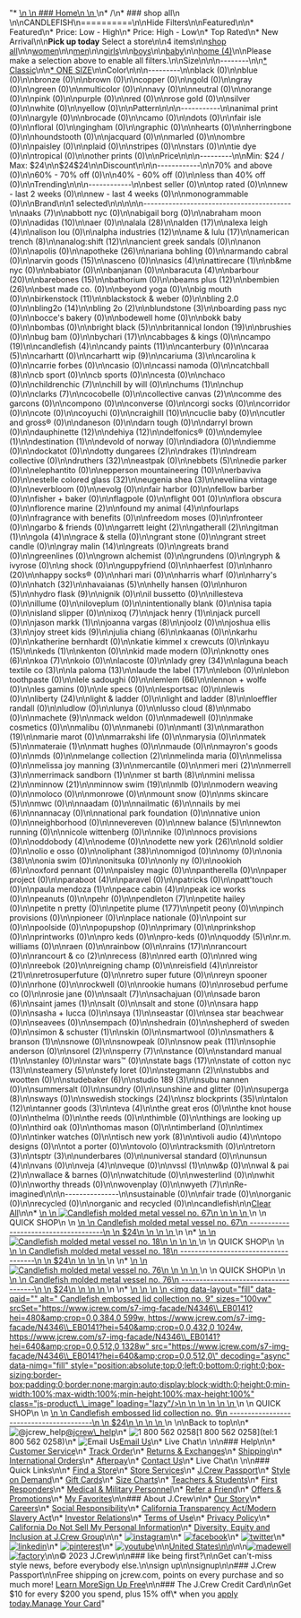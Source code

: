"*   [\n    \n    ### Home\n    \n    ](/)\n*   /\n*   ### shop all\n    \n\nCANDLEFISH\n==========\n\nHide Filters\n\nFeatured\n\n*   Featured\n*   Price: Low - High\n*   Price: High - Low\n*   Top Rated\n*   New Arrival\n\n**Pick up today** Select a store\n\n4 items\n\n[shop all](/all/?crawl=no)\n\n[women](/all/womens?crawl=no)\n\n[men](/all/mens?crawl=no)\n\n[girls](/all/girls?crawl=no)\n\n[boys](/all/boys?crawl=no)\n\n[baby](/all/baby?crawl=no)\n\n[home (4)](/all/home?crawl=no)\n\nPlease make a selection above to enable all filters.\n\nSize\n\n\n--------\n\n[*   Classic](/all/?brand=CANDLEFISH&crawl=no&fit=Classic)\n\n[*   ONE SIZE](/all/?brand=CANDLEFISH&crawl=no&size=ONE%20SIZE)\n\nColor\n\n\n---------\n\nblack (0)\n\nblue (0)\n\nbronze (0)\n\nbrown (0)\n\ncopper (0)\n\ngold (0)\n\ngray (0)\n\ngreen (0)\n\nmulticolor (0)\n\nnavy (0)\n\nneutral (0)\n\norange (0)\n\npink (0)\n\npurple (0)\n\nred (0)\n\nrose gold (0)\n\nsilver (0)\n\nwhite (0)\n\nyellow (0)\n\nPattern\n\n\n-----------\n\nanimal print (0)\n\nargyle (0)\n\nbrocade (0)\n\ncamo (0)\n\ndots (0)\n\nfair isle (0)\n\nfloral (0)\n\ngingham (0)\n\ngraphic (0)\n\nhearts (0)\n\nherringbone (0)\n\nhoundstooth (0)\n\njacquard (0)\n\nmarled (0)\n\nombre (0)\n\npaisley (0)\n\nplaid (0)\n\nstripes (0)\n\nstars (0)\n\ntie dye (0)\n\ntropical (0)\n\nother prints (0)\n\nPrice\n\n\n---------\n\nMin: $24 / Max: $24\n\n$24$24\n\nDiscount\n\n\n------------\n\n70% and above (0)\n\n60% - 70% off (0)\n\n40% - 60% off (0)\n\nless than 40% off (0)\n\nTrending\n\n\n------------\n\nbest seller (0)\n\ntop rated (0)\n\nnew - last 2 weeks (0)\n\nnew - last 4 weeks (0)\n\nmonogrammable (0)\n\nBrand\n\n1 selected[](/all/?crawl=no)\n\n\n\n\n-----------------------------------------\n\n[](/all/?brand=AAKS,CANDLEFISH&crawl=no)aaks (7)\n\nabbott nyc (0)\n\nabigail borg (0)\n\nabraham moon (0)\n\n[](/all/?brand=ADIDAS,CANDLEFISH&crawl=no)adidas (10)\n\naer (0)\n\n[](/all/?brand=ALALA,CANDLEFISH&crawl=no)alala (28)\n\n[](/all/?brand=ALDEN,CANDLEFISH&crawl=no)alden (17)\n\n[](/all/?brand=ALEXA%20LEIGH,CANDLEFISH&crawl=no)alexa leigh (4)\n\nalison lou (0)\n\n[](/all/?brand=ALPHA%20INDUSTRIES,CANDLEFISH&crawl=no)alpha industries (12)\n\n[](/all/?brand=AME%20%26%20LULU,CANDLEFISH&crawl=no)ame & lulu (17)\n\n[](/all/?brand=AMERICAN%20TRENCH,CANDLEFISH&crawl=no)american trench (8)\n\n[](/all/?brand=ANALOG%3ASHIFT,CANDLEFISH&crawl=no)analog:shift (12)\n\nancient greek sandals (0)\n\nanon (0)\n\napolis (0)\n\n[](/all/?brand=APOTHEKE,CANDLEFISH&crawl=no)apotheke (26)\n\nariana bohling (0)\n\narmando cabral (0)\n\n[](/all/?brand=ARVIN%20GOODS,CANDLEFISH&crawl=no)arvin goods (15)\n\nasceno (0)\n\n[](/all/?brand=ASICS,CANDLEFISH&crawl=no)asics (4)\n\n[](/all/?brand=ATTIRECARE,CANDLEFISH&crawl=no)attirecare (1)\n\nb&me nyc (0)\n\nbabiator (0)\n\nbanjanan (0)\n\n[](/all/?brand=BARACUTA,CANDLEFISH&crawl=no)baracuta (4)\n\n[](/all/?brand=BARBOUR,CANDLEFISH&crawl=no)barbour (20)\n\n[](/all/?brand=BAREBONES,CANDLEFISH&crawl=no)barebones (15)\n\nbathorium (0)\n\n[](/all/?brand=BEAMS%20PLUS,CANDLEFISH&crawl=no)beams plus (12)\n\n[](/all/?brand=BEMBIEN,CANDLEFISH&crawl=no)bembien (26)\n\nbest made co. (0)\n\nbeyond yoga (0)\n\nbig mouth (0)\n\n[](/all/?brand=Birkenstock,CANDLEFISH&crawl=no)birkenstock (11)\n\nblackstock & weber (0)\n\nbling 2.0 (0)\n\n[](/all/?brand=BLING2O,CANDLEFISH&crawl=no)bling2o (14)\n\n[](/all/?brand=BLING%202o,CANDLEFISH&crawl=no)bling 2o (2)\n\n[](/all/?brand=BLUNDSTONE,CANDLEFISH&crawl=no)blundstone (3)\n\nboarding pass nyc (0)\n\nbocce's bakery (0)\n\nbodewell home (0)\n\nbokk baby (0)\n\nbombas (0)\n\n[](/all/?brand=BRIGHT%20BLACK,CANDLEFISH&crawl=no)bright black (5)\n\n[](/all/?brand=BRITANNICAL%20LONDON,CANDLEFISH&crawl=no)britannical london (19)\n\nbrushies (0)\n\nbug bam (0)\n\n[](/all/?brand=BYCHARI,CANDLEFISH&crawl=no)bychari (17)\n\ncabbages & kings (0)\n\n[](/all/?brand=CAMPO,CANDLEFISH&crawl=no)campo (19)\n\n[](/all/?crawl=no)candlefish (4)\n\n[](/all/?brand=CANDLEFISH,CANDY%20PAINTS&crawl=no)candy paints (11)\n\ncanterbury (0)\n\n[](/all/?brand=CANDLEFISH,CARAA&crawl=no)caraa (5)\n\ncarhartt (0)\n\n[](/all/?brand=CANDLEFISH,CARHARTT%20WIP&crawl=no)carhartt wip (9)\n\n[](/all/?brand=CANDLEFISH,CARIUMA&crawl=no)cariuma (3)\n\ncarolina k (0)\n\ncarrie forbes (0)\n\ncasio (0)\n\ncassi namoda (0)\n\n[](/all/?brand=CANDLEFISH,CATCHBALL&crawl=no)catchball (8)\n\ncb sport (0)\n\ncb sports (0)\n\ncesta (0)\n\nchaco (0)\n\n[](/all/?brand=CANDLEFISH,CHILDRENCHIC&crawl=no)childrenchic (7)\n\nchill by will (0)\n\n[](/all/?brand=CANDLEFISH,CHUMS&crawl=no)chums (1)\n\nchup (0)\n\n[](/all/?brand=CANDLEFISH,CLARKS&crawl=no)clarks (7)\n\ncocobelle (0)\n\n[](/all/?brand=CANDLEFISH,COLLECTIVE%20CANVAS&crawl=no)collective canvas (2)\n\ncomme des garcons (0)\n\ncompono (0)\n\nconverse (0)\n\ncorgi socks (0)\n\ncorridor (0)\n\ncote (0)\n\ncoyuchi (0)\n\n[](/all/?brand=CANDLEFISH,CRAIGHILL&crawl=no)craighill (10)\n\ncuclie baby (0)\n\ncutler and gross® (0)\n\ndaneson (0)\n\ndarn tough (0)\n\ndarryl brown (0)\n\n[](/all/?brand=CANDLEFISH,DAUPHINETTE&crawl=no)dauphinette (12)\n\n[](/all/?brand=CANDLEFISH,DEHIYA&crawl=no)dehiya (12)\n\ndelfonics® (0)\n\n[](/all/?brand=CANDLEFISH,DEMYLEE&crawl=no)demylee (1)\n\n[](/all/?brand=CANDLEFISH,DESTINATION&crawl=no)destination (1)\n\ndevold of norway (0)\n\ndiadora (0)\n\ndiemme (0)\n\ndockatot (0)\n\n[](/all/?brand=CANDLEFISH,DOTTY%20DUNGAREES&crawl=no)dotty dungarees (2)\n\n[](/all/?brand=CANDLEFISH,DRAKES&crawl=no)drakes (1)\n\ndream collective (0)\n\n[](/all/?brand=CANDLEFISH,DRUTHERS&crawl=no)druthers (32)\n\neastpak (0)\n\n[](/all/?brand=CANDLEFISH,EBBETS&crawl=no)ebbets (5)\n\nedie parker (0)\n\nelephantito (0)\n\n[](/all/?brand=CANDLEFISH,EPPERSON%20MOUNTAINEERING&crawl=no)epperson mountaineering (10)\n\nerbaviva (0)\n\n[](/all/?brand=CANDLEFISH,ESTELLE%20COLORED%20GLASS&crawl=no)estelle colored glass (32)\n\n[](/all/?brand=CANDLEFISH,EUGENIA%20SHEA&crawl=no)eugenia shea (3)\n\neveliina vintage (0)\n\neverbloom (0)\n\nevolg (0)\n\nfair harbor (0)\n\nfellow barber (0)\n\nfisher + baker (0)\n\nflagpole (0)\n\nflight 001 (0)\n\nflora obscura (0)\n\n[](/all/?brand=CANDLEFISH,FLORENCE%20MARINE&crawl=no)florence marine (2)\n\n[](/all/?brand=CANDLEFISH,FOUND%20MY%20ANIMAL&crawl=no)found my animal (4)\n\nfourlaps (0)\n\nfragrance with benefits (0)\n\nfreedom moses (0)\n\nfronteer (0)\n\ngarbo & friends (0)\n\n[](/all/?brand=CANDLEFISH,GARRETT%20LEIGHT&crawl=no)garrett leight (2)\n\n[](/all/?brand=CANDLEFISH,GATHERALL&crawl=no)gatherall (2)\n\n[](/all/?brand=CANDLEFISH,GITMAN&crawl=no)gitman (1)\n\n[](/all/?brand=CANDLEFISH,GOLA&crawl=no)gola (4)\n\ngrace & stella (0)\n\ngrant stone (0)\n\ngrant street candle (0)\n\n[](/all/?brand=CANDLEFISH,GRAY%20MALIN&crawl=no)gray malin (14)\n\ngreats (0)\n\ngreats brand (0)\n\ngreenlines (0)\n\ngrown alchemist (0)\n\ngrundens (0)\n\ngryph & ivyrose (0)\n\ng shock (0)\n\nguppyfriend (0)\n\nhaerfest (0)\n\n[](/all/?brand=CANDLEFISH,HANRO&crawl=no)hanro (20)\n\nhappy socks® (0)\n\nhari mari (0)\n\nharris wharf (0)\n\nharry's (0)\n\n[](/all/?brand=CANDLEFISH,HATCH&crawl=no)hatch (32)\n\n[](/all/?brand=CANDLEFISH,HAVAIANAS&crawl=no)havaianas (5)\n\nhelly hansen (0)\n\n[](/all/?brand=CANDLEFISH,HURON&crawl=no)huron (5)\n\n[](/all/?brand=CANDLEFISH,HYDRO%20FLASK&crawl=no)hydro flask (9)\n\nignik (0)\n\nil bussetto (0)\n\nillesteva (0)\n\nillume (0)\n\niloveplum (0)\n\nintentionally blank (0)\n\nisa tapia (0)\n\nisland slipper (0)\n\n[](/all/?brand=CANDLEFISH,IXOQ&crawl=no)ixoq (7)\n\n[](/all/?brand=CANDLEFISH,JACK%20HENRY&crawl=no)jack henry (1)\n\njack purcell (0)\n\n[](/all/?brand=CANDLEFISH,JASON%20MARKK&crawl=no)jason markk (1)\n\n[](/all/?brand=CANDLEFISH,JOANNA%20VARGAS&crawl=no)joanna vargas (8)\n\njoolz (0)\n\n[](/all/?brand=CANDLEFISH,JOSHUA%20ELLIS&crawl=no)joshua ellis (3)\n\n[](/all/?brand=CANDLEFISH,JOY%20STREET%20KIDS&crawl=no)joy street kids (9)\n\n[](/all/?brand=CANDLEFISH,Julia%20Chiang&crawl=no)julia chiang (6)\n\nkaanas (0)\n\nkarhu (0)\n\nkatherine bernhardt (0)\n\nkatie kimmel x crewcuts (0)\n\n[](/all/?brand=CANDLEFISH,KAYU&crawl=no)kayu (15)\n\n[](/all/?brand=CANDLEFISH,KEDS&crawl=no)keds (1)\n\nkenton (0)\n\nkid made modern (0)\n\n[](/all/?brand=CANDLEFISH,KNOTTY%20ONES&crawl=no)knotty ones (6)\n\n[](/all/?brand=CANDLEFISH,KOA&crawl=no)koa (7)\n\nkoio (0)\n\nlacoste (0)\n\n[](/all/?brand=CANDLEFISH,LADY%20GREY&crawl=no)lady grey (34)\n\n[](/all/?brand=CANDLEFISH,LAGUNA%20BEACH%20TEXTILE%20CO&crawl=no)laguna beach textile co (3)\n\n[](/all/?brand=CANDLEFISH,LA%20PALOMA&crawl=no)la paloma (13)\n\n[](/all/?brand=CANDLEFISH,LAUDE%20THE%20LABEL&crawl=no)laude the label (17)\n\nlebon (0)\n\nlebon toothpaste (0)\n\nlele sadoughi (0)\n\n[](/all/?brand=CANDLEFISH,LEMLEM&crawl=no)lemlem (66)\n\nlennon + wolfe (0)\n\nles gamins (0)\n\nle specs (0)\n\nlesportsac (0)\n\nlewis (0)\n\n[](/all/?brand=CANDLEFISH,LIBERTY&crawl=no)liberty (24)\n\nlight & ladder (0)\n\n[](/all/?brand=CANDLEFISH,LIGHT%20AND%20LADDER&crawl=no)light and ladder (8)\n\nloeffler randall (0)\n\nludlow (0)\n\nlunya (0)\n\n[](/all/?brand=CANDLEFISH,LUSSO%20CLOUD&crawl=no)lusso cloud (8)\n\nmabo (0)\n\n[](/all/?brand=CANDLEFISH,MACHETE&crawl=no)machete (9)\n\nmack weldon (0)\n\nmadewell (0)\n\nmake cosmetics (0)\n\nmalibu (0)\n\nmanebi (0)\n\n[](/all/?brand=CANDLEFISH,MANTL&crawl=no)mantl (3)\n\n[](/all/?brand=CANDLEFISH,MARATHON&crawl=no)marathon (19)\n\nmarie marot (0)\n\nmarrakshi life (0)\n\nmarysia (0)\n\n[](/all/?brand=CANDLEFISH,MATEK&crawl=no)matek (5)\n\n[](/all/?brand=CANDLEFISH,MATERAIE&crawl=no)materaie (1)\n\nmatt hughes (0)\n\nmaude (0)\n\nmayron's goods (0)\n\nmds (0)\n\n[](/all/?brand=CANDLEFISH,MELANGE%20COLLECTION&crawl=no)melange collection (2)\n\nmelinda maria (0)\n\nmelissa (0)\n\n[](/all/?brand=CANDLEFISH,MELISSA%20JOY%20MANNING&crawl=no)melissa joy manning (3)\n\nmercantile (0)\n\n[](/all/?brand=CANDLEFISH,MERI%20MERI&crawl=no)meri meri (2)\n\n[](/all/?brand=CANDLEFISH,MERRELL&crawl=no)merrell (3)\n\n[](/all/?brand=CANDLEFISH,MERRIMACK%20SANDBORN&crawl=no)merrimack sandborn (1)\n\n[](/all/?brand=CANDLEFISH,MER%20ST%20BARTH&crawl=no)mer st barth (8)\n\n[](/all/?brand=CANDLEFISH,MINI%20MELISSA&crawl=no)mini melissa (2)\n\n[](/all/?brand=CANDLEFISH,MINNOW&crawl=no)minnow (21)\n\n[](/all/?brand=CANDLEFISH,MINNOW%20SWIM&crawl=no)minnow swim (19)\n\nmlb (0)\n\nmodern weaving (0)\n\nmoloco (0)\n\nmonrowe (0)\n\nmount snow (0)\n\n[](/all/?brand=CANDLEFISH,MS%20SKINCARE&crawl=no)ms skincare (5)\n\nmwc (0)\n\nnaadam (0)\n\n[](/all/?brand=CANDLEFISH,NAILMATIC&crawl=no)nailmatic (6)\n\n[](/all/?brand=CANDLEFISH,NAILS%20BY%20MEI&crawl=no)nails by mei (6)\n\nnannacay (0)\n\nnational park foundation (0)\n\nnative union (0)\n\nneighborhood (0)\n\nnevereven (0)\n\n[](/all/?brand=CANDLEFISH,New%20Balance&crawl=no)new balance (5)\n\nnewton running (0)\n\nnicole wittenberg (0)\n\nnike (0)\n\nnocs provisions (0)\n\n[](/all/?brand=CANDLEFISH,ODDOBODY&crawl=no)oddobody (4)\n\nodeme (0)\n\n[](/all/?brand=CANDLEFISH,ODETTE%20NEW%20YORK&crawl=no)odette new york (26)\n\nold soldier (0)\n\nolio e osso (0)\n\n[](/all/?brand=CANDLEFISH,OLIPHANT&crawl=no)oliphant (38)\n\nomnigod (0)\n\nomy (0)\n\n[](/all/?brand=CANDLEFISH,ONIA&crawl=no)onia (38)\n\nonia swim (0)\n\nonitsuka (0)\n\nonly ny (0)\n\n[](/all/?brand=CANDLEFISH,OOKIOH&crawl=no)ookioh (6)\n\noxford pennant (0)\n\npaisley magic (0)\n\npantherella (0)\n\npaper project (0)\n\n[](/all/?brand=CANDLEFISH,PARABOOT&crawl=no)paraboot (4)\n\nparavel (0)\n\npatricks (0)\n\npatt'touch (0)\n\n[](/all/?brand=CANDLEFISH,PAULA%20MENDOZA&crawl=no)paula mendoza (1)\n\n[](/all/?brand=CANDLEFISH,PEACE%20CABIN&crawl=no)peace cabin (4)\n\npeak ice works (0)\n\npeanuts (0)\n\npehr (0)\n\n[](/all/?brand=CANDLEFISH,PENDLETON&crawl=no)pendleton (7)\n\npetite hailey (0)\n\npetite n pretty (0)\n\n[](/all/?brand=CANDLEFISH,PETITE%20PLUME&crawl=no)petite plume (177)\n\npetit peony (0)\n\npinch provisions (0)\n\npioneer (0)\n\nplace nationale (0)\n\npoint sur (0)\n\npoolside (0)\n\npopupshop (0)\n\nprimary (0)\n\nprinkshop (0)\n\nprintworks (0)\n\npro keds (0)\n\npro-keds (0)\n\n[](/all/?brand=CANDLEFISH,QUODDY&crawl=no)quoddy (5)\n\nr.m. williams (0)\n\nraen (0)\n\nrainbow (0)\n\n[](/all/?brand=CANDLEFISH,RAINS&crawl=no)rains (17)\n\nrancourt (0)\n\n[](/all/?brand=CANDLEFISH,RANCOURT%20%26%20CO&crawl=no)rancourt & co (2)\n\n[](/all/?brand=CANDLEFISH,RECESS&crawl=no)recess (8)\n\nred earth (0)\n\nred wing (0)\n\n[](/all/?brand=CANDLEFISH,REEBOK&crawl=no)reebok (20)\n\nreigning champ (0)\n\n[](/all/?brand=CANDLEFISH,REISFIELD&crawl=no)reisfield (4)\n\n[](/all/?brand=CANDLEFISH,REISTOR&crawl=no)reistor (21)\n\nretrosuperfuture (0)\n\nretro super future (0)\n\nreyn spooner (0)\n\nrhone (0)\n\nrockwell (0)\n\nrookie humans (0)\n\nrosebud perfume co (0)\n\nrosie jane (0)\n\n[](/all/?brand=CANDLEFISH,SAALT&crawl=no)saalt (7)\n\nsachajuan (0)\n\n[](/all/?brand=CANDLEFISH,SADE%20BARON&crawl=no)sade baron (6)\n\n[](/all/?brand=CANDLEFISH,SAINT%20JAMES&crawl=no)saint james (1)\n\nsalt (0)\n\nsalt and stone (0)\n\nsara happ (0)\n\nsasha + lucca (0)\n\n[](/all/?brand=CANDLEFISH,SAYA&crawl=no)saya (1)\n\nseastar (0)\n\nsea star beachwear (0)\n\nseavees (0)\n\nsempach (0)\n\nshedrain (0)\n\nshepherd of sweden (0)\n\n[](/all/?brand=CANDLEFISH,SIMON%20%26%20SCHUSTER&crawl=no)simon & schuster (1)\n\nskin (0)\n\nsmartwool (0)\n\n[](/all/?brand=CANDLEFISH,SMATHERS%20%26%20BRANSON&crawl=no)smathers & branson (1)\n\nsnowe (0)\n\nsnowpeak (0)\n\n[](/all/?brand=CANDLEFISH,SNOW%20PEAK&crawl=no)snow peak (11)\n\nsophie anderson (0)\n\n[](/all/?brand=CANDLEFISH,SOREL&crawl=no)sorel (2)\n\n[](/all/?brand=CANDLEFISH,SPERRY&crawl=no)sperry (7)\n\nstance (0)\n\n[](/all/?brand=CANDLEFISH,STANDARD%20MANUAL&crawl=no)standard manual (1)\n\nstanley (0)\n\nstar wars™ (0)\n\n[](/all/?brand=CANDLEFISH,STATE%20BAGS&crawl=no)state bags (17)\n\n[](/all/?brand=CANDLEFISH,STATE%20OF%20COTTON%20NYC&crawl=no)state of cotton nyc (13)\n\n[](/all/?brand=CANDLEFISH,STEAMERY&crawl=no)steamery (5)\n\nstefy loret (0)\n\n[](/all/?brand=CANDLEFISH,STEGMANN&crawl=no)stegmann (2)\n\nstubbs and wootten (0)\n\n[](/all/?brand=CANDLEFISH,STUDEBAKER&crawl=no)studebaker (6)\n\n[](/all/?brand=CANDLEFISH,STUDIO%20189&crawl=no)studio 189 (3)\n\nsubu nannen (0)\n\nsummersalt (0)\n\nsundry (0)\n\nsunshine and glitter (0)\n\n[](/all/?brand=CANDLEFISH,SUPERGA&crawl=no)superga (8)\n\nsways (0)\n\n[](/all/?brand=CANDLEFISH,SWEDISH%20STOCKINGS&crawl=no)swedish stockings (24)\n\n[](/all/?brand=CANDLEFISH,SZ%20BLOCKPRINTS&crawl=no)sz blockprints (35)\n\n[](/all/?brand=CANDLEFISH,TALON&crawl=no)talon (12)\n\n[](/all/?brand=CANDLEFISH,TANNER%20GOODS&crawl=no)tanner goods (3)\n\n[](/all/?brand=CANDLEFISH,TEVA&crawl=no)teva (4)\n\nthe great eros (0)\n\nthe knot house (0)\n\nthelma (0)\n\nthe reeds (0)\n\nthimble (0)\n\nthings are looking up (0)\n\nthird oak (0)\n\nthomas mason (0)\n\ntimberland (0)\n\ntimex (0)\n\ntinker watches (0)\n\n[](/all/?brand=CANDLEFISH,TISCH%20NEW%20YORK&crawl=no)tisch new york (8)\n\n[](/all/?brand=CANDLEFISH,TIVOLI%20AUDIO&crawl=no)tivoli audio (4)\n\ntopo designs (0)\n\ntot a porter (0)\n\ntovolo (0)\n\ntracksmith (0)\n\n[](/all/?brand=CANDLEFISH,TRETORN&crawl=no)tretorn (3)\n\n[](/all/?brand=CANDLEFISH,TSPTR&crawl=no)tsptr (3)\n\nunderbares (0)\n\nuniversal standard (0)\n\n[](/all/?brand=CANDLEFISH,UNSUN&crawl=no)unsun (4)\n\nvans (0)\n\n[](/all/?brand=CANDLEFISH,VEJA&crawl=no)veja (4)\n\nveque (0)\n\n[](/all/?brand=CANDLEFISH,VSSL&crawl=no)vssl (1)\n\nw&p (0)\n\n[](/all/?brand=CANDLEFISH,WAL%20%26%20PAI&crawl=no)wal & pai (2)\n\nwallace & barnes (0)\n\nwatchitude (0)\n\nwesterlind (0)\n\nwhit (0)\n\nworthy threads (0)\n\nwovenplay (0)\n\n[](/all/?brand=CANDLEFISH,WYETH&crawl=no)wyeth (7)\n\nRe-imagined\n\n\n---------------\n\nsustainable (0)\n\nfair trade (0)\n\norganic (0)\n\nrecycled (0)\n\norganic and recycled (0)\n\ncandlefish[](/all/?crawl=no)\n\n[Clear All](/all/?crawl=no)\n\n*   [\n    \n    ![ Candlefish molded metal vessel no. 67](https://www.jcrew.com/s7-img-facade/N4350_EC7246?hei=640&crop=0,0,512,0)\n    \n    \n    \n    ](/p/home/categories/candles-and-fragrance/candles/candlefish-molded-metal-vessel-no-67/N4350?display=standard&fit=Classic&color_name=gold&colorProductCode=N4350)\n    \n    QUICK SHOP\n    \n    [\n    \n    Candlefish molded metal vessel no. 67\n    -------------------------------------\n    \n    $24\n    \n    \n    \n    ](/p/home/categories/candles-and-fragrance/candles/candlefish-molded-metal-vessel-no-67/N4350?display=standard&fit=Classic&color_name=gold&colorProductCode=N4350)\n    \n*   [\n    \n    ![ Candlefish molded metal vessel no. 18](https://www.jcrew.com/s7-img-facade/N4347_EC7246?hei=640&crop=0,0,512,0)\n    \n    \n    \n    ](/p/home/categories/candles-and-fragrance/candles/candlefish-molded-metal-vessel-no-18/N4347?display=standard&fit=Classic&color_name=gold&colorProductCode=N4347)\n    \n    QUICK SHOP\n    \n    [\n    \n    Candlefish molded metal vessel no. 18\n    -------------------------------------\n    \n    $24\n    \n    \n    \n    ](/p/home/categories/candles-and-fragrance/candles/candlefish-molded-metal-vessel-no-18/N4347?display=standard&fit=Classic&color_name=gold&colorProductCode=N4347)\n    \n*   [\n    \n    ![ Candlefish molded metal vessel no. 76](https://www.jcrew.com/s7-img-facade/N4351_EC7246?hei=640&crop=0,0,512,0)\n    \n    \n    \n    ](/p/home/categories/candles-and-fragrance/candles/candlefish-molded-metal-vessel-no-76/N4351?display=standard&fit=Classic&color_name=gold&colorProductCode=N4351)\n    \n    QUICK SHOP\n    \n    [\n    \n    Candlefish molded metal vessel no. 76\n    -------------------------------------\n    \n    $24\n    \n    \n    \n    ](/p/home/categories/candles-and-fragrance/candles/candlefish-molded-metal-vessel-no-76/N4351?display=standard&fit=Classic&color_name=gold&colorProductCode=N4351)\n    \n*   [\n    \n    ![ Candlefish embossed lid collection no. 9](data:image/gif;base64,R0lGODlhAQABAIAAAAAAAP///yH5BAEAAAAALAAAAAABAAEAAAIBRAA7)\n    \n    <img data-layout=\"fill\" data-qaid=\"\" alt=\" Candlefish embossed lid collection no. 9\" sizes=\"100vw\" srcSet=\"https://www.jcrew.com/s7-img-facade/N4346\\_EB0141?hei=480&amp;crop=0,0,384,0 599w, https://www.jcrew.com/s7-img-facade/N4346\\_EB0141?hei=540&amp;crop=0,0,432,0 1024w, https://www.jcrew.com/s7-img-facade/N4346\\_EB0141?hei=640&amp;crop=0,0,512,0 1328w\" src=\"https://www.jcrew.com/s7-img-facade/N4346\\_EB0141?hei=640&amp;crop=0,0,512,0\" decoding=\"async\" data-nimg=\"fill\" style=\"position:absolute;top:0;left:0;bottom:0;right:0;box-sizing:border-box;padding:0;border:none;margin:auto;display:block;width:0;height:0;min-width:100%;max-width:100%;min-height:100%;max-height:100%\" class=\"js-product\\_\\_image\" loading=\"lazy\"/>\n    \n    \n    \n    \n    \n    ](/p/home/categories/candles-and-fragrance/candles/candlefish-embossed-lid-collection-no-9/N4346?display=standard&fit=Classic&color_name=sage&colorProductCode=N4346)\n    \n    QUICK SHOP\n    \n    [\n    \n    Candlefish embossed lid collection no. 9\n    ----------------------------------------\n    \n    $24\n    \n    \n    \n    ](/p/home/categories/candles-and-fragrance/candles/candlefish-embossed-lid-collection-no-9/N4346?display=standard&fit=Classic&color_name=sage&colorProductCode=N4346)\n    \n\nBack to top\n\n*   ![@jcrew_help](/next-static/images/sidecar-modules/footer/twitter-2.svg)[@jcrew\\_help](https://twitter.com/jcrew_help)\n*   ![1 800 562 0258](/next-static/images/sidecar-modules/footer/phone-2.svg)[1 800 562 0258](tel:1 800 562 0258)\n*   ![Email Us](/next-static/images/sidecar-modules/footer/email.svg)[Email Us](mailto:help@jcrew.com)\n*   Live Chat\n    \n\n### Help\n\n*   [Customer Service](/help/customer-service)\n*   [Track Order](/help/order-status)\n*   [Returns & Exchanges](/help/returns-exchanges)\n*   [Shipping](/help/shipping-handling)\n*   [International Orders](/help/international-orders)\n*   [Afterpay](/afterpay-faq)\n*   [Contact Us](/help/contact-us)\n*   Live Chat\n    \n\n### Quick Links\n\n*   [Find a Store](https://stores.jcrew.com/search)\n*   [Store Services](/s/store-services)\n*   [J.Crew Passport](/s/rewards)\n*   [Style on Demand](/s/style-on-demand)\n*   [Gift Cards](/help/gift-card)\n*   [Size Charts](/r/size-charts)\n*   [Teachers & Students](/s/teacher-student-discount)\n*   [First Responders](/s/military-medical-first-responder-discount)\n*   [Medical & Military Personnel](/s/military-medical-first-responder-discount)\n*   [Refer a Friend](/share)\n*   [Offers & Promotions](/best-deals)\n*   [My Favorites](/favorites)\n\n### About J.Crew\n\n*   [Our Story](/s/aboutus)\n*   [Careers](https://jobs.jcrew.com)\n*   [Social Responsibility](/s/corporate-responsibility)\n*   [California Transparency Act/Modern Slavery Act](/s/CSR-california-transparency-act)\n*   [Investor Relations](https://investors.jcrew.com)\n*   [Terms of Use](/help/terms-of-use)\n*   [Privacy Policy](/help/privacy-policy)\n*   [California Do Not Sell My Personal Information](https://jcrew.clarip.com/dsr/create?brand=jcrew&type=3)\n*   [Diversity, Equity and Inclusion at J.Crew Group](/s/diversity-equity-inclusion)\n\n*   [![instagram](/next-static/images/sidecar-modules/footer/instagram-2.svg)](http://instagram.com/jcrew)\n*   [![facebook](/next-static/images/sidecar-modules/footer/facebook-2.svg)](https://www.facebook.com/jcrew)\n*   [![twitter](/next-static/images/sidecar-modules/footer/twitter-2.svg)](https://twitter.com/jcrew)\n*   [![linkedin](/next-static/images/sidecar-modules/footer/linkedin.svg)](https://www.linkedin.com/company/j-crew)\n*   [![pinterest](/next-static/images/sidecar-modules/footer/pinterest-2.svg)](http://pinterest.com/jcrew/)\n*   [![youtube](/next-static/images/sidecar-modules/footer/youtube-2.svg)](http://www.youtube.com/user/jcrewinsider)\n\n[United States\n\n](/r/context-chooser)\n\n[![madewell](/next-static/images/sidecar-modules/footer/madewell.svg)](https://www.madewell.com)[![factory](/next-static/images/sidecar-modules/navigation/jcrew-factory-logo-black.svg)](https://factory.jcrew.com)\n\n© 2023 J.Crew\n\n### like being first?\n\nGet can't-miss style news, before everybody else.\n\nsign up\n\nsignup\n\n### J.Crew Passport\n\nFree shipping on jcrew.com, points on every purchase and so much more! [Learn More](/s/rewards)[Sign Up Free](/?register=true)\n\n### The J.Crew Credit Card\n\nGet $10 for every $200 you spend, plus 15% off\\* when you [apply today.](/s/credit-card)[Manage Your Card](https://d.comenity.net/jcrew/)"